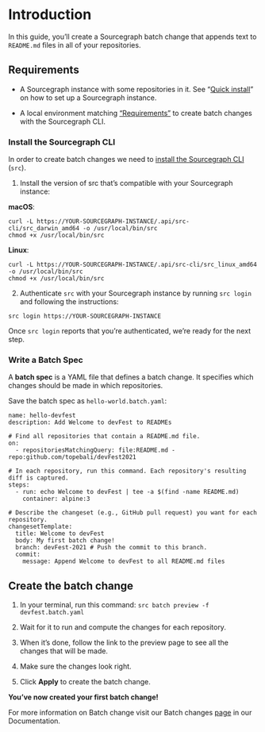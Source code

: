# Introduction
In this guide, you’ll create a Sourcegraph batch change that appends text to `README.md` files in all of your repositories.

## Requirements
- A Sourcegraph instance with some repositories in it. See “[Quick install](https://docs.sourcegraph.com/#quick-install)” on how to set up a Sourcegraph instance.

- A local environment matching [“Requirements”](https://docs.sourcegraph.com/batch_changes/references/requirements) to create batch changes with the Sourcegraph CLI.

### Install the Sourcegraph CLI
In order to create batch changes we need to [install the Sourcegraph CLI](https://docs.sourcegraph.com/cli) (`src`).

1. Install the version of src that’s compatible with your Sourcegraph instance:

**macOS**:
```
curl -L https://YOUR-SOURCEGRAPH-INSTANCE/.api/src-cli/src_darwin_amd64 -o /usr/local/bin/src
chmod +x /usr/local/bin/src
```
**Linux**:
```
curl -L https://YOUR-SOURCEGRAPH-INSTANCE/.api/src-cli/src_linux_amd64 -o /usr/local/bin/src
chmod +x /usr/local/bin/src
```
2. Authenticate `src` with your Sourcegraph instance by running `src login` and following the instructions:

```src login https://YOUR-SOURCEGRAPH-INSTANCE```

Once `src login` reports that you’re authenticated, we’re ready for the next step.

### Write a Batch Spec
A **batch spec** is a YAML file that defines a batch change. It specifies which changes should be made in which repositories.

Save the batch spec as `hello-world.batch.yaml`:

``` 
name: hello-devfest
description: Add Welcome to devFest to READMEs

# Find all repositories that contain a README.md file.
on:
  - repositoriesMatchingQuery: file:README.md -repo:github.com/topebali/devFest2021

# In each repository, run this command. Each repository's resulting diff is captured.
steps:
  - run: echo Welcome to devFest | tee -a $(find -name README.md)
    container: alpine:3

# Describe the changeset (e.g., GitHub pull request) you want for each repository.
changesetTemplate:
  title: Welcome to devFest
  body: My first batch change!
  branch: devFest-2021 # Push the commit to this branch.
  commit:
    message: Append Welcome to devFest to all README.md files
```


## Create the batch change
1. In your terminal, run this command:
`src batch preview -f devfest.batch.yaml`

2. Wait for it to run and compute the changes for each repository.

3. When it’s done, follow the link to the preview page to see all the changes that will be made.

4. Make sure the changes look right.

5. Click **Apply** to create the batch change.

**You’ve now created your first batch change!**

For more information on Batch change visit our Batch changes [page](https://docs.sourcegraph.com/batch_changes/quickstart) in our Documentation.